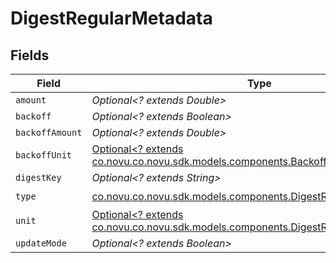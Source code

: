 # DigestRegularMetadata


## Fields

| Field                                                                                                                                       | Type                                                                                                                                        | Required                                                                                                                                    | Description                                                                                                                                 |
| ------------------------------------------------------------------------------------------------------------------------------------------- | ------------------------------------------------------------------------------------------------------------------------------------------- | ------------------------------------------------------------------------------------------------------------------------------------------- | ------------------------------------------------------------------------------------------------------------------------------------------- |
| `amount`                                                                                                                                    | *Optional<? extends Double>*                                                                                                                | :heavy_minus_sign:                                                                                                                          | N/A                                                                                                                                         |
| `backoff`                                                                                                                                   | *Optional<? extends Boolean>*                                                                                                               | :heavy_minus_sign:                                                                                                                          | N/A                                                                                                                                         |
| `backoffAmount`                                                                                                                             | *Optional<? extends Double>*                                                                                                                | :heavy_minus_sign:                                                                                                                          | N/A                                                                                                                                         |
| `backoffUnit`                                                                                                                               | [Optional<? extends co.novu.co.novu.sdk.models.components.BackoffUnit>](../../models/components/BackoffUnit.md)                             | :heavy_minus_sign:                                                                                                                          | N/A                                                                                                                                         |
| `digestKey`                                                                                                                                 | *Optional<? extends String>*                                                                                                                | :heavy_minus_sign:                                                                                                                          | N/A                                                                                                                                         |
| `type`                                                                                                                                      | [co.novu.co.novu.sdk.models.components.DigestRegularMetadataType](../../models/components/DigestRegularMetadataType.md)                     | :heavy_check_mark:                                                                                                                          | N/A                                                                                                                                         |
| `unit`                                                                                                                                      | [Optional<? extends co.novu.co.novu.sdk.models.components.DigestRegularMetadataUnit>](../../models/components/DigestRegularMetadataUnit.md) | :heavy_minus_sign:                                                                                                                          | N/A                                                                                                                                         |
| `updateMode`                                                                                                                                | *Optional<? extends Boolean>*                                                                                                               | :heavy_minus_sign:                                                                                                                          | N/A                                                                                                                                         |